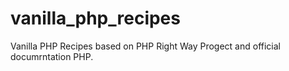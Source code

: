 # vanilla_php_recipes
Vanilla PHP Recipes based on PHP Right Way Progect and official documrntation PHP.
